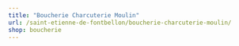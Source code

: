 ```yaml
---
title: "Boucherie Charcuterie Moulin"
url: /saint-etienne-de-fontbellon/boucherie-charcuterie-moulin/
shop: boucherie
---
```

